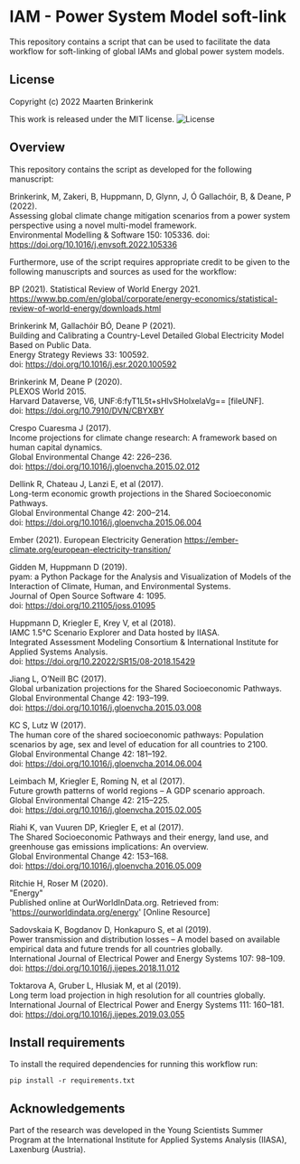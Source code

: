 # IAM - Power System Model soft-link

This repository contains a script that can be used to facilitate the data workflow for soft-linking of global IAMs and global power system models.

## License

Copyright (c) 2022 Maarten Brinkerink

This work is released under the MIT license. ![License](https://img.shields.io/github/license/iiasa/IAM-powersystemmodel-linkage)

## Overview

This repository contains the script as developed for the following manuscript:  

Brinkerink, M, Zakeri, B, Huppmann, D, Glynn, J, Ó Gallachóir, B, & Deane, P (2022).  
Assessing global climate change mitigation scenarios from a power system perspective using a novel multi-model framework.  
Environmental Modelling & Software 150: 105336.
doi: https://doi.org/10.1016/j.envsoft.2022.105336

Furthermore, use of the script requires appropriate credit to be given to the following manuscripts and sources as used for the workflow: 

BP (2021).
Statistical Review of World Energy 2021.
https://www.bp.com/en/global/corporate/energy-economics/statistical-review-of-world-energy/downloads.html

Brinkerink M, Gallachóir BÓ, Deane P (2021).  
Building and Calibrating a Country-Level Detailed Global Electricity Model Based on Public Data.  
Energy Strategy Reviews 33: 100592.  
doi: https://doi.org/10.1016/j.esr.2020.100592

Brinkerink M, Deane P (2020).  
PLEXOS World 2015.  
Harvard Dataverse, V6, UNF:6:fyT1L5t+sHlvSHolxelaVg== [fileUNF].  
doi: https://doi.org/10.7910/DVN/CBYXBY

Crespo Cuaresma J (2017).  
Income projections for climate change research: A framework based on human capital dynamics.  
Global Environmental Change 42: 226–236.  
doi: https://doi.org/10.1016/j.gloenvcha.2015.02.012

Dellink R, Chateau J, Lanzi E, et al (2017).  
Long-term economic growth projections in the Shared Socioeconomic Pathways.  
Global Environmental Change 42: 200–214.  
doi: https://doi.org/10.1016/j.gloenvcha.2015.06.004

Ember (2021).
European Electricity Generation
https://ember-climate.org/european-electricity-transition/

Gidden M, Huppmann D (2019).  
pyam: a Python Package for the Analysis and Visualization of Models of the Interaction of Climate, Human, and Environmental Systems.  
Journal of Open Source Software 4: 1095.  
doi: https://doi.org/10.21105/joss.01095

Huppmann D, Kriegler E, Krey V, et al (2018).  
IAMC 1.5°C Scenario Explorer and Data hosted by IIASA.  
Integrated Assessment Modeling Consortium & International Institute for Applied Systems Analysis.  
doi: https://doi.org/10.22022/SR15/08-2018.15429

Jiang L, O’Neill BC (2017).  
Global urbanization projections for the Shared Socioeconomic Pathways.  
Global Environmental Change 42: 193–199.  
doi: https://doi.org/10.1016/j.gloenvcha.2015.03.008

KC S, Lutz W (2017).  
The human core of the shared socioeconomic pathways: Population scenarios by age, sex and level of education for all countries to 2100.  
Global Environmental Change 42: 181–192.  
doi: https://doi.org/10.1016/j.gloenvcha.2014.06.004

Leimbach M, Kriegler E, Roming N, et al (2017).  
Future growth patterns of world regions – A GDP scenario approach.  
Global Environmental Change 42: 215–225.  
doi: https://doi.org/10.1016/j.gloenvcha.2015.02.005

Riahi K, van Vuuren DP, Kriegler E, et al (2017).  
The Shared Socioeconomic Pathways and their energy, land use, and greenhouse gas emissions implications: An overview.  
Global Environmental Change 42: 153–168.  
doi: https://doi.org/10.1016/j.gloenvcha.2016.05.009

Ritchie H, Roser M (2020).  
"Energy"  
Published online at OurWorldInData.org. 
Retrieved from: 'https://ourworldindata.org/energy' [Online Resource]

Sadovskaia K, Bogdanov D, Honkapuro S, et al (2019).  
Power transmission and distribution losses – A model based on available empirical data and future trends for all countries globally.  
International Journal of Electrical Power and Energy Systems 107: 98–109.  
doi: https://doi.org/10.1016/j.ijepes.2018.11.012

Toktarova A, Gruber L, Hlusiak M, et al (2019).  
Long term load projection in high resolution for all countries globally.  
International Journal of Electrical Power and Energy Systems 111: 160–181.  
doi: https://doi.org/10.1016/j.ijepes.2019.03.055

## Install requirements

To install the required dependencies for running this workflow run:

	pip install -r requirements.txt

## Acknowledgements

Part of the research was developed in the Young Scientists Summer Program at the International Institute for Applied Systems Analysis (IIASA), Laxenburg (Austria). 
